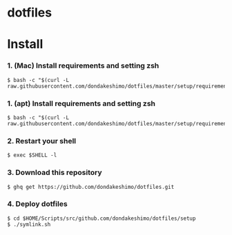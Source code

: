 # dotfiles


# Install

### 1. (Mac) Install requirements and setting zsh

```
$ bash -c "$(curl -L raw.githubusercontent.com/dondakeshimo/dotfiles/master/setup/requirements_install_mac.sh)"
```

### 1. (apt) Install requirements and setting zsh

```
$ bash -c "$(curl -L raw.githubusercontent.com/dondakeshimo/dotfiles/master/setup/requirements_install_apt.sh)"
```

### 2. Restart your shell

```
$ exec $SHELL -l
```

### 3. Download this repository

```
$ ghq get https://github.com/dondakeshimo/dotfiles.git
```

### 4. Deploy dotfiles

```
$ cd $HOME/Scripts/src/github.com/dondakeshimo/dotfiles/setup
$ ./symlink.sh
```

